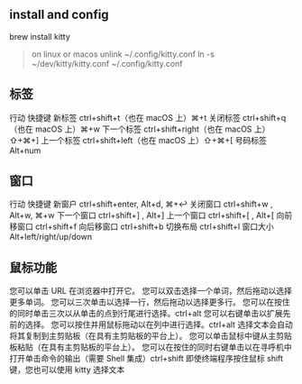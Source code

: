 ## install and config
brew install kitty

>on linux or macos
unlink ~/.config/kitty.conf
ln -s ~/dev/kitty/kitty.conf ~/.config/kitty.conf

## 标签

行动    	快捷键
新标签  	ctrl+shift+t（也在 macOS 上）⌘+t
关闭标签	ctrl+shift+q（也在 macOS 上）⌘+w
下一个标签	ctrl+shift+right（也在 macOS 上）⇧+⌘+]
上一个标签	ctrl+shift+left（也在 macOS 上）⇧+⌘+[
号码标签    Alt+num

## 窗口

行动    	快捷键
新窗户  	ctrl+shift+enter, Alt+d, ⌘+↩
关闭窗口	ctrl+shift+w , Alt+w, ⌘+w
下一个窗口	ctrl+shift+] , Alt+]
上一个窗口	ctrl+shift+[ , Alt+[
向前移窗口	ctrl+shift+f
向后移窗口	ctrl+shift+b
切换布局	ctrl+shift+l
窗口大小    Alt+left/right/up/down

## 鼠标功能

您可以单击 URL 在浏览器中打开它。
您可以双击选择一个单词，然后拖动以选择更多单词。
您可以三次单击以选择一行，然后拖动以选择更多行。
您可以在按住的同时单击三次以从单击的点到行尾进行选择。ctrl+alt
您可以右键单击以扩展先前的选择。
您可以按住并用鼠标拖动以在列中进行选择。ctrl+alt
选择文本会自动将其复制到主剪贴板（在具有主剪贴板的平台上）。
您可以单击鼠标中键从主剪贴板粘贴（在具有主剪贴板的平台上）。
您可以在按住的同时右键单击以在寻呼机中打开单击命令的输出（需要 Shell 集成）ctrl+shift
即使终端程序按住鼠标 shift 键，您也可以使用 kitty 选择文本
